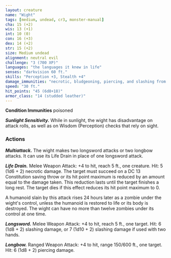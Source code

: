 ```yaml
---
layout: creature
name: "Wight"
tags: [medium, undead, cr3, monster-manual]
cha: 15 (+2)
wis: 13 (+1)
int: 10 (0)
con: 16 (+3)
dex: 14 (+2)
str: 15 (+2)
size: Medium undead
alignment: neutral evil
challenge: "3 (700 XP)"
languages: "the languages it knew in life"
senses: "darkvision 60 ft."
skills: "Perception +3, Stealth +4"
damage_immunities: "necrotic, bludgeoning, piercing, and slashing from nonmagical weapons that aren't silvered"
speed: "30 ft."
hit_points: "45 (6d8+18)"
armor_class: "14 (studded leather)"
---
```


**Condition Immunities** poisoned

***Sunlight Sensitivity.*** While in sunlight, the wight has disadvantage on attack rolls, as well as on Wisdom (Perception) checks that rely on sight.

### Actions

***Multiattack.*** The wight makes two longsword attacks or two longbow attacks. It can use its Life Drain in place of one longsword attack.

***Life Drain.*** Melee Weapon Attack: +4 to hit, reach 5 ft., one creature. Hit: 5 (1d6 + 2) necrotic damage. The target must succeed on a DC 13 Constitution saving throw or its hit point maximum is reduced by an amount equal to the damage taken. This reduction lasts until the target finishes a long rest. The target dies if this effect reduces its hit point maximum to 0.

A humanoid slain by this attack rises 24 hours later as a zombie under the wight's control, unless the humanoid is restored to life or its body is destroyed. The wight can have no more than twelve zombies under its control at one time.

***Longsword.*** Melee Weapon Attack: +4 to hit, reach 5 ft., one target. Hit: 6 (1d8 + 2) slashing damage, or 7 (1d10 + 2) slashing damage if used with two hands.

***Longbow.*** Ranged Weapon Attack: +4 to hit, range 150/600 ft., one target. Hit: 6 (1d8 + 2) piercing damage.
